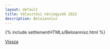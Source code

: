```yaml
---
layout: default
title: Választási névjegyzék 2022
description: Beloiannisz
---
```


{% include settlementHTMLs/Beloiannisz.html %}

[Vissza](../)